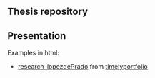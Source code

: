 ## Thesis repository

## Presentation

Examples in html:

* [research_lopezdePrado](https://github.com/timelyportfolio/research_lopezdePrado/blob/gh-pages/index.Rmd) from [timelyportfolio](https://github.com/timelyportfolio)
